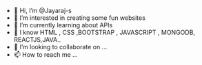 - 👋 Hi, I’m @Jayaraj-s
- 👀 I’m interested in creating some fun websites
- 🌱 I’m currently learning  about APIs
- 🤔 I know HTML , CSS ,BOOTSTRAP , JAVASCRIPT , MONGODB, REACTJS,JAVA..
- 💞️ I’m looking to collaborate on ...
- 📫 How to reach me ...

<!---
Jayaraj-s/Jayaraj-s is a ✨ special ✨ repository because its `README.md` (this file) appears on your GitHub profile.
You can click the Preview link to take a look at your changes.
--->

